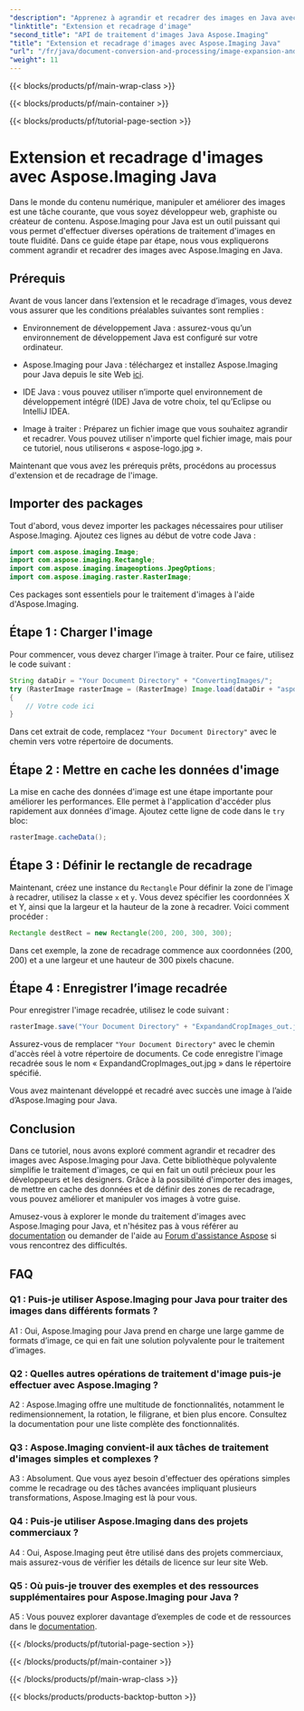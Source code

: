 ```yaml
---
"description": "Apprenez à agrandir et recadrer des images en Java avec Aspose.Imaging. Améliorez vos compétences en traitement d'images grâce à ce guide étape par étape."
"linktitle": "Extension et recadrage d'image"
"second_title": "API de traitement d'images Java Aspose.Imaging"
"title": "Extension et recadrage d'images avec Aspose.Imaging Java"
"url": "/fr/java/document-conversion-and-processing/image-expansion-and-cropping/"
"weight": 11
---
```


{{< blocks/products/pf/main-wrap-class >}}

{{< blocks/products/pf/main-container >}}

{{< blocks/products/pf/tutorial-page-section >}}

# Extension et recadrage d'images avec Aspose.Imaging Java

Dans le monde du contenu numérique, manipuler et améliorer des images est une tâche courante, que vous soyez développeur web, graphiste ou créateur de contenu. Aspose.Imaging pour Java est un outil puissant qui vous permet d'effectuer diverses opérations de traitement d'images en toute fluidité. Dans ce guide étape par étape, nous vous expliquerons comment agrandir et recadrer des images avec Aspose.Imaging en Java.

## Prérequis

Avant de vous lancer dans l’extension et le recadrage d’images, vous devez vous assurer que les conditions préalables suivantes sont remplies :

- Environnement de développement Java : assurez-vous qu’un environnement de développement Java est configuré sur votre ordinateur.

- Aspose.Imaging pour Java : téléchargez et installez Aspose.Imaging pour Java depuis le site Web [ici](https://releases.aspose.com/imaging/java/).

- IDE Java : vous pouvez utiliser n’importe quel environnement de développement intégré (IDE) Java de votre choix, tel qu’Eclipse ou IntelliJ IDEA.

- Image à traiter : Préparez un fichier image que vous souhaitez agrandir et recadrer. Vous pouvez utiliser n'importe quel fichier image, mais pour ce tutoriel, nous utiliserons « aspose-logo.jpg ».

Maintenant que vous avez les prérequis prêts, procédons au processus d'extension et de recadrage de l'image.

## Importer des packages

Tout d'abord, vous devez importer les packages nécessaires pour utiliser Aspose.Imaging. Ajoutez ces lignes au début de votre code Java :

```java
import com.aspose.imaging.Image;
import com.aspose.imaging.Rectangle;
import com.aspose.imaging.imageoptions.JpegOptions;
import com.aspose.imaging.raster.RasterImage;
```

Ces packages sont essentiels pour le traitement d'images à l'aide d'Aspose.Imaging.

## Étape 1 : Charger l'image

Pour commencer, vous devez charger l'image à traiter. Pour ce faire, utilisez le code suivant :

```java
String dataDir = "Your Document Directory" + "ConvertingImages/";
try (RasterImage rasterImage = (RasterImage) Image.load(dataDir + "aspose-logo.jpg"))
{
    // Votre code ici
}
```

Dans cet extrait de code, remplacez `"Your Document Directory"` avec le chemin vers votre répertoire de documents.

## Étape 2 : Mettre en cache les données d'image

La mise en cache des données d'image est une étape importante pour améliorer les performances. Elle permet à l'application d'accéder plus rapidement aux données d'image. Ajoutez cette ligne de code dans le `try` bloc:

```java
rasterImage.cacheData();
```

## Étape 3 : Définir le rectangle de recadrage

Maintenant, créez une instance du `Rectangle` Pour définir la zone de l'image à recadrer, utilisez la classe `x` et `y`. Vous devez spécifier les coordonnées X et Y, ainsi que la largeur et la hauteur de la zone à recadrer. Voici comment procéder :

```java
Rectangle destRect = new Rectangle(200, 200, 300, 300);
```

Dans cet exemple, la zone de recadrage commence aux coordonnées (200, 200) et a une largeur et une hauteur de 300 pixels chacune.

## Étape 4 : Enregistrer l’image recadrée

Pour enregistrer l'image recadrée, utilisez le code suivant :

```java
rasterImage.save("Your Document Directory" + "ExpandandCropImages_out.jpg", new JpegOptions(), destRect);
```

Assurez-vous de remplacer `"Your Document Directory"` avec le chemin d'accès réel à votre répertoire de documents. Ce code enregistre l'image recadrée sous le nom « ExpandandCropImages_out.jpg » dans le répertoire spécifié.

Vous avez maintenant développé et recadré avec succès une image à l’aide d’Aspose.Imaging pour Java.

## Conclusion

Dans ce tutoriel, nous avons exploré comment agrandir et recadrer des images avec Aspose.Imaging pour Java. Cette bibliothèque polyvalente simplifie le traitement d'images, ce qui en fait un outil précieux pour les développeurs et les designers. Grâce à la possibilité d'importer des images, de mettre en cache des données et de définir des zones de recadrage, vous pouvez améliorer et manipuler vos images à votre guise.

Amusez-vous à explorer le monde du traitement d'images avec Aspose.Imaging pour Java, et n'hésitez pas à vous référer au [documentation](https://reference.aspose.com/imaging/java/) ou demander de l'aide au [Forum d'assistance Aspose](https://forum.aspose.com/) si vous rencontrez des difficultés.

## FAQ

### Q1 : Puis-je utiliser Aspose.Imaging pour Java pour traiter des images dans différents formats ?

A1 : Oui, Aspose.Imaging pour Java prend en charge une large gamme de formats d’image, ce qui en fait une solution polyvalente pour le traitement d’images.

### Q2 : Quelles autres opérations de traitement d'image puis-je effectuer avec Aspose.Imaging ?

A2 : Aspose.Imaging offre une multitude de fonctionnalités, notamment le redimensionnement, la rotation, le filigrane, et bien plus encore. Consultez la documentation pour une liste complète des fonctionnalités.

### Q3 : Aspose.Imaging convient-il aux tâches de traitement d'images simples et complexes ?

A3 : Absolument. Que vous ayez besoin d'effectuer des opérations simples comme le recadrage ou des tâches avancées impliquant plusieurs transformations, Aspose.Imaging est là pour vous.

### Q4 : Puis-je utiliser Aspose.Imaging dans des projets commerciaux ?

A4 : Oui, Aspose.Imaging peut être utilisé dans des projets commerciaux, mais assurez-vous de vérifier les détails de licence sur leur site Web.

### Q5 : Où puis-je trouver des exemples et des ressources supplémentaires pour Aspose.Imaging pour Java ?

A5 : Vous pouvez explorer davantage d’exemples de code et de ressources dans le [documentation](https://reference.aspose.com/imaging/java/).

{{< /blocks/products/pf/tutorial-page-section >}}

{{< /blocks/products/pf/main-container >}}

{{< /blocks/products/pf/main-wrap-class >}}

{{< blocks/products/products-backtop-button >}}